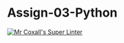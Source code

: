 # Assign-03-Python
[![Mr Coxall's Super Linter](https://github.com/ICS3U-Programming-NathanA/Assign-03-Python/workflows/Mr%20Coxall's%20Super%20Linter/badge.svg)](https://github.com/ICS3U-Programming-NathanA/Assign-03-Python/actions/)
